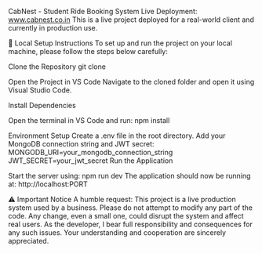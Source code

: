 CabNest - Student Ride Booking System
Live Deployment: www.cabnest.co.in
This is a live project deployed for a real-world client and currently in production use.

🚀 Local Setup Instructions
To set up and run the project on your local machine, please follow the steps below carefully:

Clone the Repository
git clone <repository-url>

Open the Project in VS Code
Navigate to the cloned folder and open it using Visual Studio Code.

Install Dependencies

Open the terminal in VS Code and run:
npm install

Environment Setup
Create a .env file in the root directory.
Add your MongoDB connection string and JWT secret:
MONGODB_URI=your_mongodb_connection_string
JWT_SECRET=your_jwt_secret
Run the Application

Start the server using:
npm run dev
The application should now be running at:
http://localhost:PORT

⚠️ Important Notice
A humble request:
This project is a live production system used by a business. Please do not attempt to modify any part of the code. Any change, even a small one, could disrupt the system and affect real users. As the developer, I bear full responsibility and consequences for any such issues. Your understanding and cooperation are sincerely appreciated.
